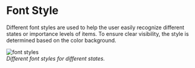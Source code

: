 # Font Style

Different font styles are used to help the user easily recognize different states or importance levels of items. To ensure clear visibility, the style is determined based on the color background.

![font styles](media/st_04_font_style_states_re-850x511.png)<br>
*Different font styles for different states.*
